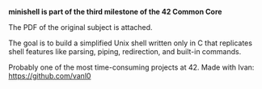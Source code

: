 **minishell is part of the third milestone of the 42 Common Core**

The PDF of the original subject is attached.

The goal is to build a simplified Unix shell written only in C that replicates shell features like parsing, piping, redirection, and built-in commands.

Probably one of the most time-consuming projects at 42. Made with Ivan: https://github.com/vanl0
